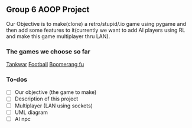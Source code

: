 ## Group 6 AOOP Project
Our Objective is to make(clone) a retro/stupid/.io game using pygame and then add some features to it(currently we want to add AI players using RL and make this game multiplayer thru LAN).

### The games we choose so far 
[Tankwar](https://github.com/CharlesPikachu/Games/tree/master/cpgames/core/games/tankwar)
[Football](https://github.com/CharlesPikachu/Games/tree/master/cpgames/core/games/bloodfootball)
[Boomerang fu](https://www.youtube.com/watch?v=2xfgPGCdCBU)
### To-dos
- [ ] Our objective (the game to make)
- [ ] Description of this project
- [ ] Multiplayer (LAN using sockets)
- [ ] UML diagram
- [ ] AI npc
